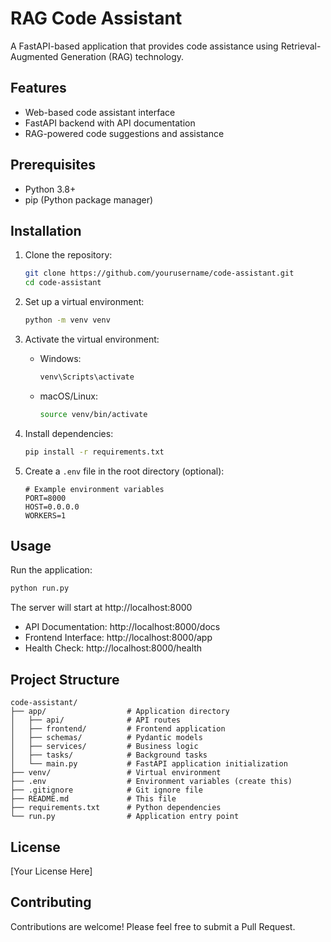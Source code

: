 # RAG Code Assistant

A FastAPI-based application that provides code assistance using Retrieval-Augmented Generation (RAG) technology.

## Features

- Web-based code assistant interface
- FastAPI backend with API documentation
- RAG-powered code suggestions and assistance

## Prerequisites

- Python 3.8+
- pip (Python package manager)

## Installation

1. Clone the repository:
   ```bash
   git clone https://github.com/yourusername/code-assistant.git
   cd code-assistant
   ```

2. Set up a virtual environment:
   ```bash
   python -m venv venv
   ```

3. Activate the virtual environment:
   - Windows:
     ```bash
     venv\Scripts\activate
     ```
   - macOS/Linux:
     ```bash
     source venv/bin/activate
     ```

4. Install dependencies:
   ```bash
   pip install -r requirements.txt
   ```

5. Create a `.env` file in the root directory (optional):
   ```
   # Example environment variables
   PORT=8000
   HOST=0.0.0.0
   WORKERS=1
   ```

## Usage

Run the application:
```bash
python run.py
```

The server will start at http://localhost:8000

- API Documentation: http://localhost:8000/docs
- Frontend Interface: http://localhost:8000/app
- Health Check: http://localhost:8000/health

## Project Structure

```
code-assistant/
├── app/                  # Application directory
│   ├── api/              # API routes
│   ├── frontend/         # Frontend application
│   ├── schemas/          # Pydantic models
│   ├── services/         # Business logic
│   ├── tasks/            # Background tasks
│   └── main.py           # FastAPI application initialization
├── venv/                 # Virtual environment
├── .env                  # Environment variables (create this)
├── .gitignore            # Git ignore file
├── README.md             # This file
├── requirements.txt      # Python dependencies
└── run.py                # Application entry point
```

## License

[Your License Here]

## Contributing

Contributions are welcome! Please feel free to submit a Pull Request. 